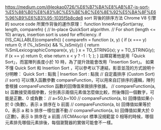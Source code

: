 https://medium.com/@leokao0726/%E6%B7%BA%E8%AB%87-js-sort-%E5%88%B0%E8%83%8C%E5%BE%8C%E6%8E%92%E5%BA%8F%E6%96%B9%E6%B3%95-1035f5b8cde8
sort 背後的排序方法
Chrome V8 引擎的 source code 所實作背後的運作原理：
function InnerArraySort(array, length, comparefn) {
// In-place QuickSort algorithm.
// For short (length <= 10) arrays, insertion sort is used for efficiency.
if (!IS_CALLABLE(comparefn)) {
comparefn = function (x, y) {
if (x === y) return 0;
if (%\_IsSmi(x) && %\_IsSmi(y)) {
return %SmiLexicographicCompare(x, y);
}
x = TO_STRING(x);
y = TO_STRING(y);
if (x == y) return 0;
else return x < y ? -1 : 1;
};
}
註釋寫著他是用「Quick Sort」，而當陣列長度小於 10 時，為了提升效能會改用「Insertion Sort」。
如果不懂 Quick Sort 和 Insertion Sort ，可以參考以下連結，影音並茂的方式說明十分明瞭：
Quick Sort : 點我 | Insertion Sort : 點我
// 自定義排序 (Custom Sort)
// sort() 可以傳入函數參數 compareFunction，可以用來自訂排序的邏輯，陣列會根據 compareFunction 函數的回傳值來做排序依據。
// compareFunction(a, b) 函數接受兩個參數，分別表示兩個元素值怎麼做比較，然後傳回一個數字，可能是正數、0 或負數：
// a=50,b=100
// compareFunction(a, b) 回傳值如果小於 0 (負數)，表示 a 排序在 b 前面
// compareFunction(a, b) 回傳值如果等於 0，表示 a 和 b 排序一樣位置不動
// compareFunction(a, b) 回傳值如果大於 0 (正數)，表示 b 排序在 a 前面
//ECMAscript 標準沒規範當 0 相等的時候，哪個元素排先哪個元素排後，每個瀏覽器的實做可能會不一樣。

